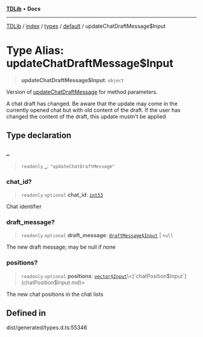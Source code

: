 [**TDLib**](../../../../../../README.md) • **Docs**

***

[TDLib](../../../../../../modules.md) / [index](../../../../../README.md) / [types](../../../README.md) / [default](../README.md) / updateChatDraftMessage$Input

# Type Alias: updateChatDraftMessage$Input

> **updateChatDraftMessage$Input**: `object`

Version of [updateChatDraftMessage](updateChatDraftMessage.md) for method parameters.

A chat draft has changed. Be aware that the update may come in the currently opened chat but with old content of the draft. If the user has changed the content of the draft, this update mustn't be applied

## Type declaration

### \_

> `readonly` **\_**: `"updateChatDraftMessage"`

### chat\_id?

> `readonly` `optional` **chat\_id**: [`int53`](int53.md)

Chat identifier

### draft\_message?

> `readonly` `optional` **draft\_message**: [`draftMessage$Input`](draftMessage$Input.md) \| `null`

The new draft message; may be null if none

### positions?

> `readonly` `optional` **positions**: [`vector$Input`](vector$Input.md)\<[`chatPosition$Input`](chatPosition$Input.md)\>

The new chat positions in the chat lists

## Defined in

dist/generated/types.d.ts:55346
